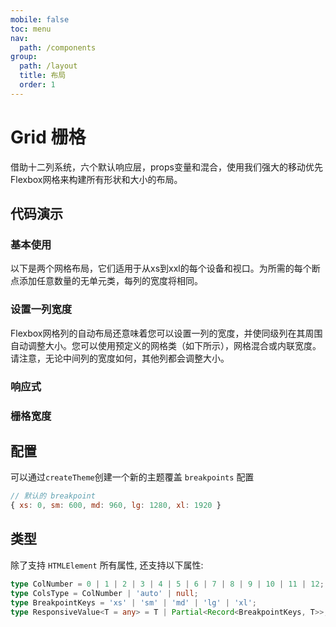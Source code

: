 ```yaml
---
mobile: false
toc: menu
nav:
  path: /components
group:
  path: /layout
  title: 布局
  order: 1
---
```


# Grid 栅格

借助十二列系统，六个默认响应层，props变量和混合，使用我们强大的移动优先Flexbox网格来构建所有形状和大小的布局。


## 代码演示

### 基本使用

以下是两个网格布局，它们适用于从xs到xxl的每个设备和视口。为所需的每个断点添加任意数量的无单元类，每列的宽度将相同。

<code src="./demo/demo1.tsx"></code>

### 设置一列宽度

Flexbox网格列的自动布局还意味着您可以设置一列的宽度，并使同级列在其周围自动调整大小。您可以使用预定义的网格类（如下所示），网格混合或内联宽度。请注意，无论中间列的宽度如何，其他列都会调整大小。

<code src="./demo/demo2.tsx"></code>

### 响应式

<code src="./demo/demo3.tsx"></code>

### 栅格宽度

<code src="./demo/demo-row-cols-auto.tsx"></code>

<code src="./demo/demo-row-cols-width.tsx"></code>

<code src="./demo/demo-col-width.tsx"></code>
## 配置

可以通过`createTheme`创建一个新的主题覆盖 `breakpoints` 配置

```js | pure
// 默认的 breakpoint
{ xs: 0, sm: 600, md: 960, lg: 1280, xl: 1920 }
```


## 类型

除了支持 `HTMLElement` 所有属性, 还支持以下属性:

```typescript
type ColNumber = 0 | 1 | 2 | 3 | 4 | 5 | 6 | 7 | 8 | 9 | 10 | 11 | 12;
type ColsType = ColNumber | 'auto' | null;
type BreakpointKeys = 'xs' | 'sm' | 'md' | 'lg' | 'xl';
type ResponsiveValue<T = any> = T | Partial<Record<BreakpointKeys, T>>;

```

<API src="./Row.tsx" props="gutter|rowCols"></API>

<API src="../Col/Col.tsx" props="col|offset"></API>
